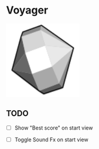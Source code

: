 # Voyager
<img src="public/icon.svg" width=200 height=200>

## TODO
- [ ] Show "Best score" on start view
- [ ] Toggle Sound Fx on start view

